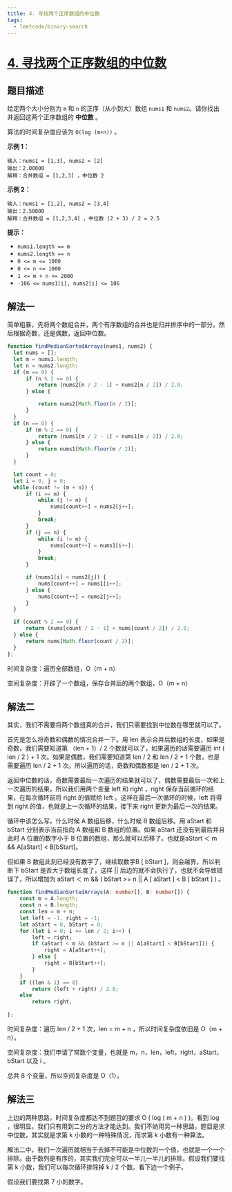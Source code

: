 ```yaml
---
title: 4. 寻找两个正序数组的中位数
tags:
  - leetcode/binary-search
---
```

# [4. 寻找两个正序数组的中位数](https://leetcode.cn/problems/median-of-two-sorted-arrays)

## 题目描述

给定两个大小分别为 `m` 和 `n` 的正序（从小到大）数组 `nums1` 和 `nums2`。请你找出并返回这两个正序数组的 **中位数** 。

算法的时间复杂度应该为 `O(log (m+n))` 。

**示例 1：**

```
输入：nums1 = [1,3], nums2 = [2]
输出：2.00000
解释：合并数组 = [1,2,3] ，中位数 2
```

**示例 2：**

```
输入：nums1 = [1,2], nums2 = [3,4]
输出：2.50000
解释：合并数组 = [1,2,3,4] ，中位数 (2 + 3) / 2 = 2.5
```

**提示：**

- `nums1.length == m`
- `nums2.length == n`
- `0 <= m <= 1000`
- `0 <= n <= 1000`
- `1 <= m + n <= 2000`
- `-106 <= nums1[i], nums2[i] <= 106`

## 解法一

简单粗暴，先将两个数组合并，两个有序数组的合并也是归并排序中的一部分。然后根据奇数，还是偶数，返回中位数。

```typescript
function findMedianSortedArrays(nums1, nums2) {
  let nums = [];
  let m = nums1.length;
  let n = nums2.length;
  if (m == 0) {
      if (n % 2 == 0) {
          return (nums2[n / 2 - 1] + nums2[n / 2]) / 2.0;
      } else {

          return nums2[Math.floor(n / 2)];
      }
  }
  if (n == 0) {
      if (m % 2 == 0) {
          return (nums1[m / 2 - 1] + nums1[m / 2]) / 2.0;
      } else {
          return nums1[Math.floor(m / 2)];
      }
  }

  let count = 0;
  let i = 0, j = 0;
  while (count != (m + n)) {
      if (i == m) {
          while (j != n) {
              nums[count++] = nums2[j++];
          }
          break;
      }
      if (j == n) {
          while (i != m) {
              nums[count++] = nums1[i++];
          }
          break;
      }

      if (nums1[i] < nums2[j]) {
          nums[count++] = nums1[i++];
      } else {
          nums[count++] = nums2[j++];
      }
  }

  if (count % 2 == 0) {
      return (nums[count / 2 - 1] + nums[count / 2]) / 2.0;
  } else {
      return nums[Math.floor(count / 2)];
  }  
};
```

时间复杂度：遍历全部数组，O（m + n）

空间复杂度：开辟了一个数组，保存合并后的两个数组，O（m + n）

## 解法二

其实，我们不需要将两个数组真的合并，我们只需要找到中位数在哪里就可以了。

首先是怎么将奇数和偶数的情况合并一下。用 len 表示合并后数组的长度，如果是奇数，我们需要知道第 （len + 1）/ 2 个数就可以了，如果遍历的话需要遍历 int ( len / 2 ) + 1 次。如果是偶数，我们需要知道第 len / 2 和 len / 2 + 1 个数，也是需要遍历 len / 2 + 1 次。所以遍历的话，奇数和偶数都是 len / 2 + 1 次。

返回中位数的话，奇数需要最后一次遍历的结果就可以了，偶数需要最后一次和上一次遍历的结果。所以我们用两个变量 left 和 right ，right 保存当前循环的结果，在每次循环前将 right 的值赋给 left 。这样在最后一次循环的时候，left 将得到 right 的值，也就是上一次循环的结果，接下来 right 更新为最后一次的结果。

循环中该怎么写，什么时候 A 数组后移，什么时候 B 数组后移。用 aStart 和 bStart 分别表示当前指向 A 数组和 B 数组的位置。如果 aStart 还没有到最后并且此时 A 位置的数字小于 B 位置的数组，那么就可以后移了。也就是aStart ＜ m && A[aStart] < B[bStart]。

但如果 B 数组此刻已经没有数字了，继续取数字B [ bStart ]，则会越界，所以判断下 bStart 是否大于数组长度了，这样 || 后边的就不会执行了，也就不会导致错误了，所以增加为 aStart ＜ m && ( bStart >= n || A [ aStart ] < B [ bStart ] ) 。

```typescript
function findMedianSortedArrays(A: number[], B: number[]) {
    const m = A.length;
    const n = B.length;
    const len = m + n;
    let left = -1, right = -1;
    let aStart = 0, bStart = 0;
    for (let i = 0; i <= len / 2; i++) {
        left = right;
        if (aStart < m && (bStart >= n || A[aStart] < B[bStart])) {
            right = A[aStart++];
        } else {
            right = B[bStart++];
        }
    }
    if ((len & 1) == 0)
        return (left + right) / 2.0;
    else
        return right;
 
};
```

时间复杂度：遍历 len / 2 + 1 次，len = m + n ，所以时间复杂度依旧是 O（m + n）。

空间复杂度：我们申请了常数个变量，也就是 m，n，len，left，right，aStart，bStart 以及 i 。

总共 8 个变量，所以空间复杂度是 O（1）。



## 解法三

上边的两种思路，时间复杂度都达不到题目的要求 O ( log ( m + n ) )。看到 log ，很明显，我们只有用到二分的方法才能达到。我们不妨用另一种思路，题目是求中位数，其实就是求第 k 小数的一种特殊情况，而求第 k 小数有一种算法。

解法二中，我们一次遍历就相当于去掉不可能是中位数的一个值，也就是一个一个排除。由于数列是有序的，其实我们完全可以一半儿一半儿的排除。假设我们要找第 k 小数，我们可以每次循环排除掉 k / 2 个数。看下边一个例子。

假设我们要找第 7 小的数字。